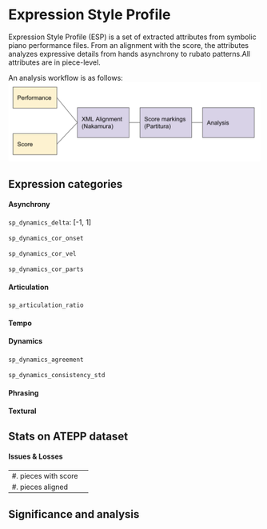 # Expression Style Profile

Expression Style Profile (ESP) is a set of extracted attributes from symbolic piano performance files. From an alignment with the score, the attributes analyzes expressive details from hands asynchrony to rubato patterns.All attributes are in piece-level. 

An analysis workflow is as follows: 
![workflow](docs/workflow.png)

## Expression categories 

#### Asynchrony 
```sp_dynamics_delta```: [-1, 1]

```sp_dynamics_cor_onset```

```sp_dynamics_cor_vel```

```sp_dynamics_cor_parts```


#### Articulation
```sp_articulation_ratio```

#### Tempo 

#### Dynamics 
```sp_dynamics_agreement```

```sp_dynamics_consistency_std```

#### Phrasing 

#### Textural 

## Stats on ATEPP dataset

#### Issues & Losses 
|  |  |
| ----------- | ----------- |
| #. pieces with score      |        |
| #. pieces aligned         |        |


## Significance and analysis

